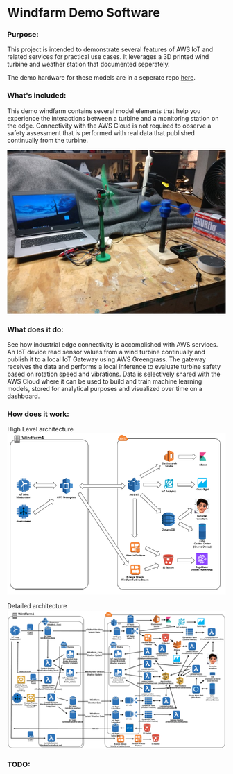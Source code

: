 # Windfarm Demo Software

### Purpose:
This project is intended to demonstrate several features of AWS IoT and related services for practical use cases. It leverages a 3D printed wind turbine and weather station that documented seperately.

The demo hardware for these models are in a seperate repo [here](https://github.com/KevinOleniczak/Windfarm-hardware).

### What's included:
This demo windfarm contains several model elements that help you experience the interactions between a turbine and a monitoring station on the edge. Connectivity with the AWS Cloud is not required to observe a safety assessment that is performed with real data that published continually from the turbine.

![](windfarm_demo.jpg)

### What does it do:
See how industrial edge connectivity is accomplished with AWS services. An IoT device read sensor values from a wind turbine continually and publish it to a local IoT Gateway using AWS Greengrass. The gateway receives the data and performs a local inference to evaluate turbine safety based on rotation speed and vibrations. Data is selectively shared with the AWS Cloud where it can be used to build and train machine learning models, stored for analytical purposes and visualized over time on a dashboard.

### How does it work:

High Level architecture
![](high_level_arch.png)

Detailed architecture
![](detailed_arch.png)

### TODO:
